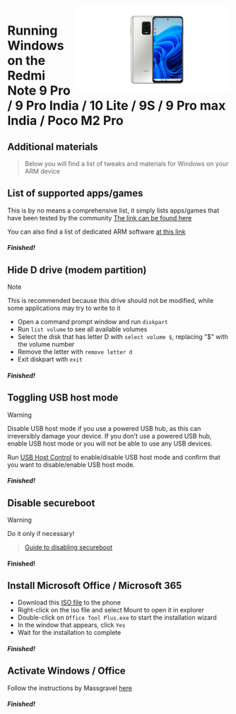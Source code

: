 <img align="right" src="https://github.com/Rubanoxd/Port-Windows-11-redmi-note-9_pro/blob/main/Miatoll.png" width="350" alt="Windows 11 Running On A Redmi Note 9 Pro / 9 Pro India / 10 Lite / 9S / 9 Pro max India / Poco M2 Pro">

# Running Windows on the Redmi Note 9 Pro / 9 Pro India / 10 Lite / 9S / 9 Pro max India / Poco M2 Pro

## Additional materials
> Below you will find a list of tweaks and materials for Windows on your ARM device

## List of supported apps/games
This is by no means a comprehensive list, it simply lists apps/games that have been tested by the community
[The link can be found here](https://docs.google.com/spreadsheets/d/1XYuoySgYQE0HL573sA-0RGMX7I4lt5rWJuQ8Z8yRJNY/edit?usp=drivesdk)

You can also find a list of dedicated ARM software [at this link](https://armrepo.ver.lt/)

##### Finished!

## Hide D drive (modem partition)
> [!NOTE]
> This is recommended because this drive should not be modified, while some applications may try to write to it

- Open a command prompt window and run ```diskpart```
- Run ```list volume``` to see all available volumes
- Select the disk that has letter D with ```select volume $```, replacing "$" with the volume number
- Remove the letter with ```remove letter d```
- Exit diskpart with ```exit```

##### Finished!

## Toggling USB host mode
> [!Warning]
> Disable USB host mode if you use a powered USB hub, as this can irreversibly damage your device. If you don't use a powered USB hub, enable USB host mode or you will not be able to use any USB devices.

Run [USB Host Control](https://github.com/Rubanoxd/Port-Windows-11-redmi-note-9_pro/releases/tag/usbhost) to enable/disable USB host mode and confirm that you want to disable/enable USB host mode.

##### Finished!

## Disable secureboot
> [!Warning]
> Do it only if necessary!

> [Guide to disabling secureboot](disable-secureboot-en.md)

#### Finished!

## Install Microsoft Office / Microsoft 365
- Download this [ISO file](https://drive.google.com/file/d/10FTyC0XBccj0BkxdIa_W_haixQz-d3to/view?usp=drivesdk) to the phone
- Right-click on the iso file and select Mount to open it in explorer
- Double-click on ```Office Tool Plus.exe``` to start the installation wizard
- In the window that appears, click `Yes`
- Wait for the installation to complete

##### Finished!

## Activate Windows / Office
Follow the instructions by Massgravel [here](https://github.com/massgravel/Microsoft-Activation-Scripts)

##### Finished!